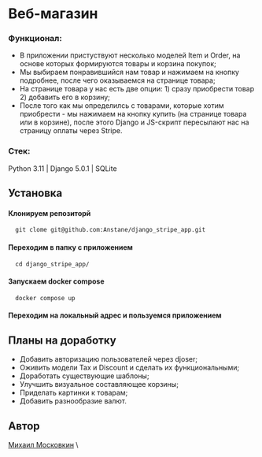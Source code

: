 # Веб-магазин

### Функционал:

- В приложении пристуствуют несколько моделей Item и Order, на основе которых формируются товары и корзина покупок;
- Мы выбираем понравившийся нам товар и нажимаем на кнопку подробнее, после чего оказываемся на странице товара;
- На странице товара у нас есть две опции: 1) сразу приобрести товар 2) добавить его в корзину;
- После того как мы определилсь с товарами, которые хотим приобрести - мы нажимаем на кнопку купить (на странице товара или в корзине), после этого Django и JS-скрипт пересылают нас на страницу оплаты через Stripe.

### Стек:

Python 3.11 | Django 5.0.1 | SQLite

## Установка

#### Клонируем репозиторй
```
  git clome git@github.com:Anstane/django_stripe_app.git
```

#### Переходим в папку с приложением
```
  cd django_stripe_app/
```

#### Запускаем docker compose
```
  docker compose up
```

#### Переходим на локальный адрес и пользуемся приложением


## Планы на доработку

- Добавить авторизацию пользователей через djoser;
- Оживить модели Tax и Discount и сделать их функциональными;
- Доработать существующие шаблоны;
- Улучшить визуальное составляющее корзины;
- Приделать картинки к товарам;
- Добавить разнообразие валют.


## Автор

[Михаил Московкин](https://github.com/Anstane)
\\